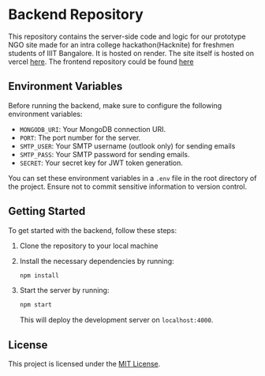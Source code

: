 # Backend Repository

This repository contains the server-side code and logic for our prototype NGO site made for an intra college hackathon(Hacknite) for freshmen students of IIIT Bangalore. It is hosted on render. The site itself is hosted on vercel [here](https://frontend-hacknite.vercel.app/).
The frontend repository could be found [here](https://github.com/Dd1235/Frontend_hacknite?tab=readme-ov-file)

## Environment Variables

Before running the backend, make sure to configure the following environment variables:

- `MONGODB_URI`: Your MongoDB connection URI.
- `PORT`: The port number for the server.
- `SMTP_USER`: Your SMTP username (outlook only) for sending emails
- `SMTP_PASS`: Your SMTP password for sending emails.
- `SECRET`: Your secret key for JWT token generation.

You can set these environment variables in a `.env` file in the root directory of the project. Ensure not to commit sensitive information to version control.

## Getting Started

To get started with the backend, follow these steps:

1. Clone the repository to your local machine

2. Install the necessary dependencies by running:

   ```bash
   npm install
   ```

3. Start the server by running:

   ```bash
   npm start
   ```

   This will deploy the development server on `localhost:4000`.

## License

This project is licensed under the [MIT License](https://frontend-hacknite.vercel.app/oops).
